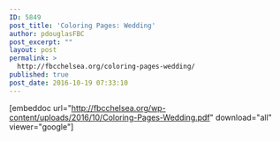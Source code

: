 ```yaml
---
ID: 5849
post_title: 'Coloring Pages: Wedding'
author: pdouglasFBC
post_excerpt: ""
layout: post
permalink: >
  http://fbcchelsea.org/coloring-pages-wedding/
published: true
post_date: 2016-10-19 07:33:10
---
```

[embeddoc url="http://fbcchelsea.org/wp-content/uploads/2016/10/Coloring-Pages-Wedding.pdf" download="all" viewer="google"]